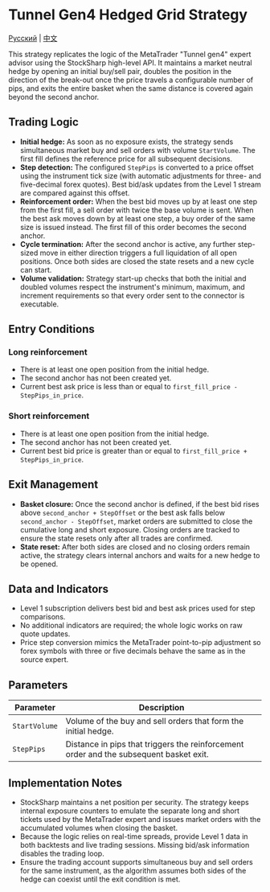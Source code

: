 # Tunnel Gen4 Hedged Grid Strategy
[Русский](README_ru.md) | [中文](README_cn.md)

This strategy replicates the logic of the MetaTrader "Tunnel gen4" expert advisor using the StockSharp high-level API. It maintains a market neutral hedge by opening an initial buy/sell pair, doubles the position in the direction of the break-out once the price travels a configurable number of pips, and exits the entire basket when the same distance is covered again beyond the second anchor.

## Trading Logic

- **Initial hedge:** As soon as no exposure exists, the strategy sends simultaneous market buy and sell orders with volume `StartVolume`. The first fill defines the reference price for all subsequent decisions.
- **Step detection:** The configured `StepPips` is converted to a price offset using the instrument tick size (with automatic adjustments for three- and five-decimal forex quotes). Best bid/ask updates from the Level 1 stream are compared against this offset.
- **Reinforcement order:** When the best bid moves up by at least one step from the first fill, a sell order with twice the base volume is sent. When the best ask moves down by at least one step, a buy order of the same size is issued instead. The first fill of this order becomes the second anchor.
- **Cycle termination:** After the second anchor is active, any further step-sized move in either direction triggers a full liquidation of all open positions. Once both sides are closed the state resets and a new cycle can start.
- **Volume validation:** Strategy start-up checks that both the initial and doubled volumes respect the instrument's minimum, maximum, and increment requirements so that every order sent to the connector is executable.

## Entry Conditions

### Long reinforcement
- There is at least one open position from the initial hedge.
- The second anchor has not been created yet.
- Current best ask price is less than or equal to `first_fill_price - StepPips_in_price`.

### Short reinforcement
- There is at least one open position from the initial hedge.
- The second anchor has not been created yet.
- Current best bid price is greater than or equal to `first_fill_price + StepPips_in_price`.

## Exit Management

- **Basket closure:** Once the second anchor is defined, if the best bid rises above `second_anchor + StepOffset` or the best ask falls below `second_anchor - StepOffset`, market orders are submitted to close the cumulative long and short exposure. Closing orders are tracked to ensure the state resets only after all trades are confirmed.
- **State reset:** After both sides are closed and no closing orders remain active, the strategy clears internal anchors and waits for a new hedge to be opened.

## Data and Indicators

- Level 1 subscription delivers best bid and best ask prices used for step comparisons.
- No additional indicators are required; the whole logic works on raw quote updates.
- Price step conversion mimics the MetaTrader point-to-pip adjustment so forex symbols with three or five decimals behave the same as in the source expert.

## Parameters

| Parameter | Description |
|-----------|-------------|
| `StartVolume` | Volume of the buy and sell orders that form the initial hedge. |
| `StepPips` | Distance in pips that triggers the reinforcement order and the subsequent basket exit. |

## Implementation Notes

- StockSharp maintains a net position per security. The strategy keeps internal exposure counters to emulate the separate long and short tickets used by the MetaTrader expert and issues market orders with the accumulated volumes when closing the basket.
- Because the logic relies on real-time spreads, provide Level 1 data in both backtests and live trading sessions. Missing bid/ask information disables the trading loop.
- Ensure the trading account supports simultaneous buy and sell orders for the same instrument, as the algorithm assumes both sides of the hedge can coexist until the exit condition is met.
